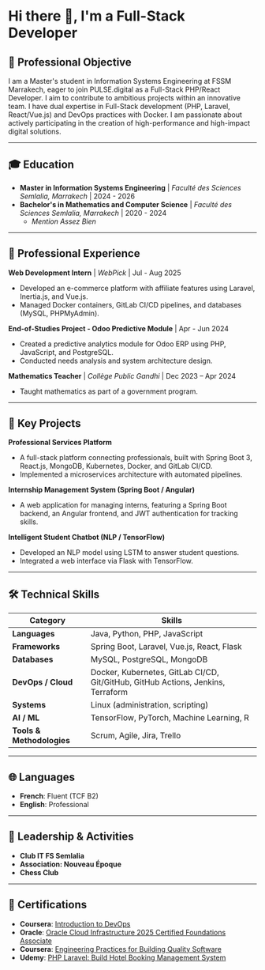 # Hi there 👋, I'm a Full-Stack Developer

## 🚀 Professional Objective

I am a Master's student in Information Systems Engineering at FSSM Marrakech, eager to join PULSE.digital as a Full-Stack PHP/React Developer. I aim to contribute to ambitious projects within an innovative team. I have dual expertise in Full-Stack development (PHP, Laravel, React/Vue.js) and DevOps practices with Docker. I am passionate about actively participating in the creation of high-performance and high-impact digital solutions.

---

## 🎓 Education

- **Master in Information Systems Engineering** | *Faculté des Sciences Semlalia, Marrakech* | 2024 - 2026
- **Bachelor's in Mathematics and Computer Science** | *Faculté des Sciences Semlalia, Marrakech* | 2020 - 2024
  - *Mention Assez Bien*

---

## 💼 Professional Experience

**Web Development Intern** | *WebPick* | Jul - Aug 2025
- Developed an e-commerce platform with affiliate features using Laravel, Inertia.js, and Vue.js.
- Managed Docker containers, GitLab CI/CD pipelines, and databases (MySQL, PHPMyAdmin).

**End-of-Studies Project - Odoo Predictive Module** | Apr - Jun 2024
- Created a predictive analytics module for Odoo ERP using PHP, JavaScript, and PostgreSQL.
- Conducted needs analysis and system architecture design.

**Mathematics Teacher** | *Collège Public Gandhi* | Dec 2023 – Apr 2024
- Taught mathematics as part of a government program.

---

## 🔑 Key Projects

**Professional Services Platform**
- A full-stack platform connecting professionals, built with Spring Boot 3, React.js, MongoDB, Kubernetes, Docker, and GitLab CI/CD.
- Implemented a microservices architecture with automated pipelines.

**Internship Management System (Spring Boot / Angular)**
- A web application for managing interns, featuring a Spring Boot backend, an Angular frontend, and JWT authentication for tracking skills.

**Intelligent Student Chatbot (NLP / TensorFlow)**
- Developed an NLP model using LSTM to answer student questions.
- Integrated a web interface via Flask with TensorFlow.

---

## 🛠️ Technical Skills

| Category | Skills |
| --- | --- |
| **Languages** | Java, Python, PHP, JavaScript |
| **Frameworks** | Spring Boot, Laravel, Vue.js, React, Flask |
| **Databases** | MySQL, PostgreSQL, MongoDB |
| **DevOps / Cloud** | Docker, Kubernetes, GitLab CI/CD, Git/GitHub, GitHub Actions, Jenkins, Terraform |
| **Systems** | Linux (administration, scripting) |
| **AI / ML** | TensorFlow, PyTorch, Machine Learning, R |
| **Tools & Methodologies** | Scrum, Agile, Jira, Trello |

---

## 🌐 Languages

- **French**: Fluent (TCF B2)
- **English**: Professional

---

## 🤝 Leadership & Activities

- **Club IT FS Semlalia**
- **Association: Nouveau Époque**
- **Chess Club**

---

## 📜 Certifications

- **Coursera**: [Introduction to DevOps](https://coursera.org/share/0928301e89ce4ec831c07adbd0c20ab7)
- **Oracle**: [Oracle Cloud Infrastructure 2025 Certified Foundations Associate](https://catalog-education.oracle.com/ords/certview/sharebadge?id=92B167D512B23F89123EC6330E5762B9EBFA5AA7CDDB8041406887F6D4A4B9BF)
- **Coursera**: [Engineering Practices for Building Quality Software](https://www.coursera.org/account/accomplishments/verify/1FU2MNON4M78)
- **Udemy**: [PHP Laravel: Build Hotel Booking Management System](https://www.udemy.com/certificate/UC-538d1f20-712b-4467-aae1-64349a439996/)
